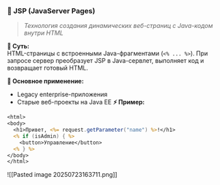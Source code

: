 ### 🧩 JSP (JavaServer Pages)
> *Технология создания динамических веб-страниц с Java-кодом внутри HTML*

**📌 Суть:**  
HTML-страницы с встроенными Java-фрагментами (`<% ... %>`). При запросе сервер преобразует JSP в Java-сервлет, выполняет код и возвращает готовый HTML.

**🎯 Основное применение:**  
- Legacy enterprise-приложения
- Старые веб-проекты на Java EE
**⚡ Пример:**
```jsp
<html>
<body>
  <h1>Привет, <%= request.getParameter("name") %>!</h1>
  <% if (isAdmin) { %>
    <button>Управление</button>
  <% } %>
</body>
</html>
```
![[Pasted image 20250723163711.png]]